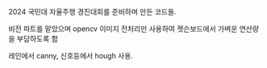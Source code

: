 2024 국민대 자율주행 경진대회를 준비하며 만든 코드들.

비전 파트를 맡았으며 opencv 이미지 전처리만 사용하여 젯슨보드에서 가벼운 연산량을 부담하도록 함

레인에서 canny, 신호등에서 hough 사용.

